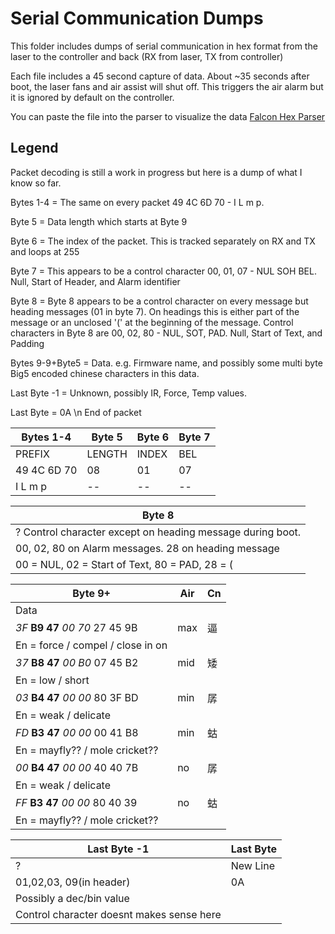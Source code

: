 # Serial Communication Dumps

This folder includes dumps of serial communication in hex format from the laser to the controller and back (RX from laser, TX from controller)

Each file includes a 45 second capture of data. About ~35 seconds after boot, the laser fans and air assist will shut off. This triggers the air alarm but it is ignored by default on the controller.

You can paste the file into the parser to visualize the data
<a href="https://htmlpreview.github.io/?https://github.com/drewgreenwell/Falcon2Universal/blob/main/content/parser.html" target="_blank">Falcon Hex Parser</a>

## Legend

Packet decoding is still a work in progress but here is a dump of what I know so far.

Bytes 1-4 = The same on every packet 49 4C 6D 70  - I L m p.

Byte 5 = Data length which starts at Byte 9

Byte 6 = The index of the packet. This is tracked separately on RX and TX and loops at 255

Byte 7 =  This appears to be a control character 00, 01, 07 - NUL SOH BEL. Null, Start of Header, and Alarm identifier

Byte 8 = Byte 8 appears to be a control character on every message but heading messages (01 in byte 7). On headings this is either part of the message or an unclosed '(' at the beginning of the message. Control characters in Byte 8 are 00, 02, 80 - NUL, SOT, PAD. Null, Start of Text, and Padding

Bytes 9-9+Byte5 = Data. e.g. Firmware name, and possibly some multi byte Big5 encoded chinese characters in this data.

Last Byte -1 = Unknown, possibly IR, Force, Temp values.

Last Byte = 0A \n End of packet

| Bytes 1-4    | Byte 5 | Byte 6 |  Byte 7 | 
|--------------|--------|--------|---------|
| PREFIX       | LENGTH | INDEX  |   BEL   |
| 49 4C 6D 70  |   08   |   01   |   07    |
| I  L  m  p   |   --   |   --   |   --    |

| Byte 8                                                     |
|------------------------------------------------------------|
| ? Control character except on heading message during boot. |
| 00, 02, 80 on Alarm messages. 28 on heading message        |
| 00 = NUL, 02 = Start of Text, 80 = PAD, 28 = (             |


| Byte 9+                         | Air | Cn |
|---------------------------------|-----|----|
| Data                            |     |    |   
| *3F* **B9 47** *00 70* 27 45 9B | max | 逼 |
|  En = force / compel / close in on         |
| *37* **B8 47** *00 B0* 07 45 B2 | mid | 矮 |
|  En = low / short                          |
| *03* **B4 47** *00 00* 80 3F BD | min | 孱 |
|  En = weak / delicate                      |
| *FD* **B3 47** *00 00* 00 41 B8 | min | 蛄 |
|  En = mayfly?? / mole cricket??            |
| *00* **B4 47** *00 00* 40 40 7B | no  | 孱 |
|  En = weak / delicate                      |
| *FF* **B3 47** *00 00* 80 40 39 | no  | 蛄 |
|  En = mayfly?? / mole cricket??            |

| Last Byte -1                | Last Byte   |
|-----------------------------|-------------|
|    ?                        | New Line    |
| 01,02,03, 09(in header)     |    0A       |
| Possibly a dec/bin value    |             |
| Control character doesnt makes sense here |